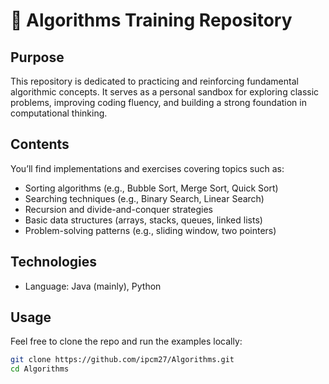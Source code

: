 # 🧠 Algorithms Training Repository

## Purpose

This repository is dedicated to practicing and reinforcing fundamental algorithmic concepts. It serves as a personal sandbox for exploring classic problems, improving coding fluency, and building a strong foundation in computational thinking.

## Contents

You’ll find implementations and exercises covering topics such as:

- Sorting algorithms (e.g., Bubble Sort, Merge Sort, Quick Sort)
- Searching techniques (e.g., Binary Search, Linear Search)
- Recursion and divide-and-conquer strategies
- Basic data structures (arrays, stacks, queues, linked lists)
- Problem-solving patterns (e.g., sliding window, two pointers)

## Technologies

- Language: Java (mainly), Python

## Usage

Feel free to clone the repo and run the examples locally:

```bash
git clone https://github.com/ipcm27/Algorithms.git
cd Algorithms
